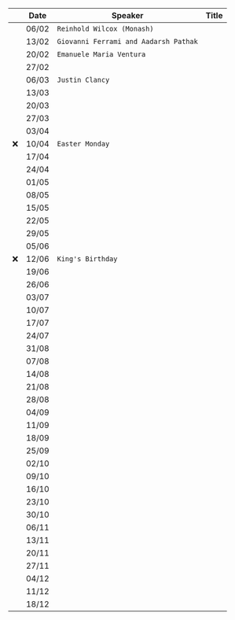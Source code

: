 
| | Date| Speaker | Title |
| --- | --- | --- | --- |
| | 06/02 | `Reinhold Wilcox (Monash) ` | |
| | 13/02 | `Giovanni Ferrami and Aadarsh Pathak` | |
| | 20/02 | `Emanuele Maria Ventura` | |
| | 27/02 | | |
| | 06/03 | `Justin Clancy` | |
| | 13/03 | | |
| | 20/03 | | |
| | 27/03 | | |
| | 03/04 | | |
| ❌ | 10/04 | `Easter Monday` | |
| | 17/04 | | |
| | 24/04 | | |
| | 01/05 | | |
| | 08/05 | | |
| | 15/05 | | |
| | 22/05 | | |
| | 29/05 | | |
| | 05/06 | | |
| ❌ | 12/06 | `King's Birthday` | |
| | 19/06 | | |
| | 26/06 | | |
| | 03/07 | | |
| | 10/07 | | |
| | 17/07 | | |
| | 24/07 | | |
| | 31/08 | | |
| | 07/08 | | |
| | 14/08 | | |
| | 21/08 | | |
| | 28/08 | | |
| | 04/09 | | |
| | 11/09 | | |
| | 18/09 | | |
| | 25/09 | | |
| | 02/10 | | |
| | 09/10 | | |
| | 16/10 | | |
| | 23/10 | | |
| | 30/10 | | |
| | 06/11 | | |
| | 13/11 | | |
| | 20/11 | | |
| | 27/11 | | |
| | 04/12 | | |
| | 11/12 | | |
| | 18/12 | | |